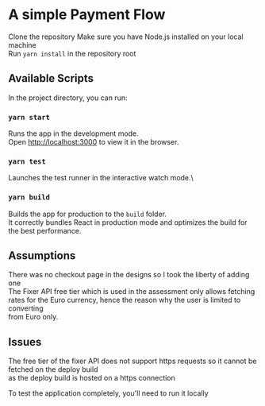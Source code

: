 # A simple Payment Flow  

Clone the repository 
Make sure you have Node.js installed on your local machine   
Run `yarn install` in the repository root  

## Available Scripts

In the project directory, you can run:

### `yarn start`

Runs the app in the development mode.\
Open [http://localhost:3000](http://localhost:3000) to view it in the browser.

### `yarn test`

Launches the test runner in the interactive watch mode.\


### `yarn build`

Builds the app for production to the `build` folder.\
It correctly bundles React in production mode and optimizes the build for the best performance.


## Assumptions

There was no checkout page in the designs so I took the liberty of adding one  
The Fixer API free tier which is used in the assessment only allows fetching  
rates for the Euro currency, hence the reason why the user  is limited to converting  
from Euro only.


## Issues

The free tier of the fixer API does not support https requests so it cannot be fetched on the deploy build  
as the deploy build is hosted on a https connection
 
To test the application completely, you'll need to run it locally




